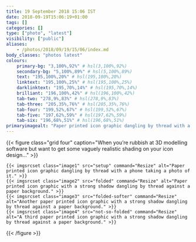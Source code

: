 ```yaml
---
title: 19 September 2018 15:06 IST
date: 2018-09-19T15:06:19+01:00
tags: []
categories: []
type: ["photo", "latest"]
visibility: ["public"]
aliases:
    - /photos/2018/09/19/15/06/index.md
body_classes: "photos latest"
colours:
    primary-bg: "3,100%,92%" # hsl(3,100%,92%)
    secondary-bg: "5,100%,89%" # hsl(5,100%,89%)
    text: "195,100%,20%" # hsl(195,100%,20%)
    linktext: "195,100%,25%" # hsl(195,100%,25%)
    darklinktext: "195,70%,14%" # hsl(195,70%,14%)
    brilliant: "196,100%,42%" # hsl(196,100%,42%)
    tab-two: "278,9%,83%" # hsl(278,9%,83%)
    tab-three: "205,35%,76%" # hsl(205,35%,76%)
    tab-four: "199,52%,67%" # hsl(199,52%,67%)
    tab-five: "197,62%,59%" # hsl(197,62%,59%)
    tab-six: "196,68%,51%" # hsl(196,68%,51%)
primaryimagealt: "Paper printed icon graphic dangling by thread with a phone taking a photo of it."
---
```


{{< figure class="grid four" caption="When you’re rubbish at 3D modelling software but want to get some vaguely realistic shading on your icon design…" >}}

    {{< imgsrcset class="image1" src="setup" command="Resize" alt="Paper printed icon graphic dangling by thread with a phone taking a photo of it." >}}
    {{< imgsrcset class="image2" src="folded" command="Resize" alt="Paper printed icon graphic with a strong shadow dangling by thread against a paper background." >}}
    {{< imgsrcset class="image3" src="folded-softer" command="Resize" alt="Another paper printed icon graphic with a strong shadow dangling by thread against a paper background." >}}
    {{< imgsrcset class="image4" src="not-so-folded" command="Resize" alt="A third paper printed icon graphic with a strong shadow dangling by thread against a paper background." >}}

{{< /figure >}}